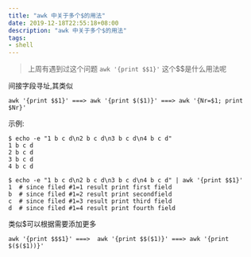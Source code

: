 ```yaml
---
title: "awk 中关于多个$的用法"
date: 2019-12-18T22:55:18+08:00
description: "awk 中关于多个$的用法"
tags:
- shell
---
```


<!-- truncate -->

> 上周有遇到过这个问题 `awk '{print $$1}'` 这个$$是什么用法呢

间接字段寻址,其类似

```
awk '{print $$1}' ===> awk '{print $($1)}' ===> awk '{Nr=$1; print $Nr}'
```

示例:

```
$ echo -e "1 b c d\n2 b c d\n3 b c d\n4 b c d" 
1 b c d
2 b c d
3 b c d
4 b c d

$ echo -e "1 b c d\n2 b c d\n3 b c d\n4 b c d" | awk '{print $$1}'
1  # since filed #1=1 result print first field
b  # since filed #1=2 result print secondfield
c  # since filed #1=3 result print third field
d  # since filed #1=4 result print fourth field
```

类似$可以根据需要添加更多

```
awk '{print $$$1}' ===>  awk '{print $$($1)}' ===> awk '{print $($($1))}'
```
